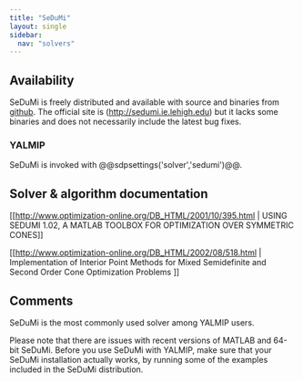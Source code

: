 ```yaml
---
title: "SeDuMi"
layout: single
sidebar:
  nav: "solvers"
---
```



## Availability

SeDuMi is freely distributed and available with source and binaries from [github](https://github.com/SQLP/SeDuMi). The official site is (http://sedumi.ie.lehigh.edu) but it lacks some binaries and does not necessarily include the latest bug fixes.

### YALMIP
SeDuMi is invoked with @@sdpsettings('solver','sedumi')@@.

## Solver & algorithm documentation

[[http://www.optimization-online.org/DB_HTML/2001/10/395.html | USING SEDUMI 1.02, A MATLAB TOOLBOX FOR OPTIMIZATION OVER SYMMETRIC CONES]]

[[http://www.optimization-online.org/DB_HTML/2002/08/518.html | Implementation of Interior Point Methods for Mixed Semidefinite and Second Order Cone Optimization Problems ]]

## Comments
SeDuMi is the most commonly used solver among YALMIP users.

Please note that there are issues with recent versions of MATLAB and 64-bit SeDuMi. Before you use SeDuMi with YALMIP, make sure that your SeDuMi installation actually works, by running some of the examples included in the SeDuMi distribution.
